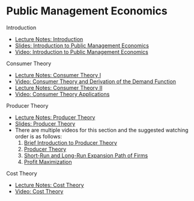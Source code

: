 # Public Management Economics

Introduction

- [Lecture Notes: Introduction](https://github.com/jrfdumortier/PME/raw/main/Introduction%20(Notes).pdf) 
- [Slides: Introduction to Public Management Economics](https://github.com/jrfdumortier/PME/raw/main/Introduction%20(Slides).pdf) 
- [Video: Introduction to Public Management Economics](https://youtu.be/M5Q3xLzvfBY?si=psLbBeEe3KZsVPZW)

Consumer Theory

- [Lecture Notes: Consumer Theory I](https://github.com/jrfdumortier/PME/raw/main/Consumer%20Theory%20I%20(Notes).pdf)
- [Video:  Consumer Theory and Derivation of the Demand Function](https://youtu.be/0pKNamk8UUA?si=U_WD7LpAO2PYl7cF)
- [Lecture Notes: Consumer Theory II](https://github.com/jrfdumortier/PME/raw/main/Consumer%20Theory%20II%20(Notes).pdf)
- [Video:  Consumer Theory Applications](https://youtu.be/oG7GclC0ZgQ?si=yFgRnVMSFi-tot7S)

Producer Theory

- [Lecture Notes: Producer Theory](https://github.com/jrfdumortier/PME/raw/main/Producer%20Theory%20(Notes).pdf)
- [Slides: Producer Theory](https://github.com/jrfdumortier/PME/raw/main/Producer%20Theory%20(Slides).pdf)
- There are multiple videos for this section and the suggested watching order is as follows:
     1. [Brief Introduction to Producer Theory](https://youtu.be/MnxhPmNAiBY)
     2. [Producer Theory](https://youtu.be/EilB16BfgG0)
     3. [Short-Run and Long-Run Expansion Path of Firms](https://youtu.be/InGKsb2M9_M)
     4. [Profit Maximization](https://youtu.be/hys53bsCIvc)
     
Cost Theory
- [Lecture Notes: Cost Theory](https://github.com/jrfdumortier/PME/raw/main/Cost%20Theory%20(Notes).pdf)
- [Video: Cost Theory](https://youtu.be/gbk74yfAXhw?si=KHQxJkaP5-c_jpnJ)